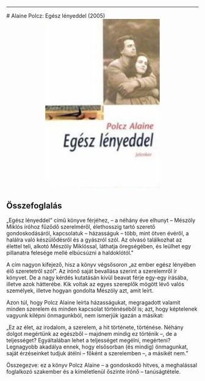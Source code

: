 <hr/>
# <a name="id_1818">Alaine Polcz: Egész lényeddel (2005)</a>
<center><img src="https://github.com/BercziSandor/calibre_lib/raw/main/main/Alaine%20Polcz/Egesz%20lenyeddel%20%281818%29/cover.jpg" alt="cover" width="300"/></center>

## Összefoglalás
<div>
<p>„Egész lényeddel” című könyve férjéhez, – a néhány éve elhunyt – Mészöly Miklós íróhoz fűződő szerelméről, élethosszig tartó szerető gondoskodásáról, kapcsolatuk – házasságuk – több, mint ötven évéről, a halálra való készülődésről és a gyászról szól. Az olvasó találkozhat az élettel teli, alkotó Mészöly Miklóssal, láthatja öregségében, és leülhet egy pillanatra felesége mellé elbúcsúzni a haldoklótól." </p>
<p>A cím nagyon kifejező, hisz a könyv végsősoron „az ember egész lényében élő szeretetről szól”. Az írónő saját bevallása szerint a szerelemről ír könyvet. De a nagy kérdés kutatásán kívül beavat férje egy-egy írásába, illetve azok hátterébe. Kik voltak az egyes szereplők mögött lévő valós személyek, illetve hogyan gondolta Mészöly azt, amit leírt. </p>
<p>Azon túl, hogy Polcz Alaine leírta házasságukat, megragadott valamit minden szerelem és minden kapcsolat történéséből is; azt, hogy képtelenek vagyunk kilépni önmagunkból, nem ismerjük igazán a másikat: </p>
<p>„Ez az élet, az irodalom, a szerelem, a hit története, történése. Néhány dolgot megértünk az egészből – majdnem mindig ez történik –, de a teljességet? Egyáltalában lehet a teljességet megélni, megérteni? Legnagyobb akadálya ennek, hogy elsősorban (és mindig) önmagunkat, saját érzéseinket tudjuk átélni – főként a szerelemben –, a másikét nem.” </p>
<p>Összegezve: ez a könyv Polcz Alaine – a gondoskodó hitves, a meghalással foglalkozó szakember és a kíméletlenül őszinte írónő – tanúságtétele.</p></div>


